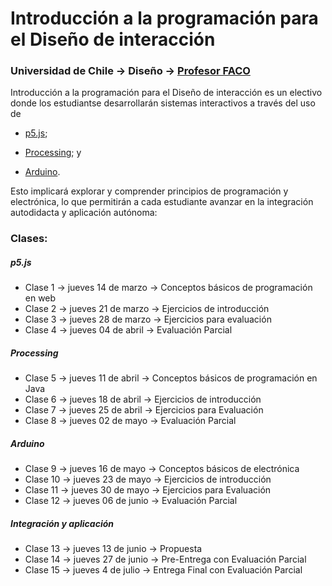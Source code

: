# Introducción a la programación para el Diseño de interacción

### Universidad de Chile → Diseño → [Profesor FACO](http://profesor.faco.cl/)

Introducción a la programación para el Diseño de interacción es un electivo donde los estudiantse desarrollarán sistemas interactivos a través del uso de 

- [p5.js](https://p5js.org/es/);

- [Processing](https://processing.org/); y 

- [Arduino](https://www.arduino.cc/).

Esto implicará explorar y comprender principios de programación y electrónica, lo que permitirán a cada estudiante avanzar en la integración autodidacta y aplicación autónoma:

### Clases: 

##### p5.js

- Clase 1 → jueves 14 de marzo → Conceptos básicos de programación en web
- Clase 2 → jueves 21 de marzo → Ejercicios de introducción
- Clase 3 → jueves 28 de marzo → Ejercicios para evaluación
- Clase 4 → jueves 04 de abril → Evaluación Parcial

##### Processing

- Clase 5 → jueves 11 de abril → Conceptos básicos de programación en Java
- Clase 6 → jueves 18 de abril → Ejercicios de introducción
- Clase 7 → jueves 25 de abril → Ejercicios para Evaluación
- Clase 8 → jueves 02 de mayo → Evaluación Parcial

##### Arduino

- Clase 9 → jueves 16 de mayo → Conceptos básicos de electrónica
- Clase 10 → jueves 23 de mayo → Ejercicios de introducción
- Clase 11 → jueves 30 de mayo → Ejercicios para Evaluación
- Clase 12 → jueves 06 de junio → Evaluación Parcial

##### Integración y aplicación

- Clase 13 → jueves 13 de junio → Propuesta
- Clase 14 → jueves 27 de junio → Pre-Entrega con Evaluación Parcial
- Clase 15 → jueves 4 de julio  → Entrega Final con Evaluación Parcial
